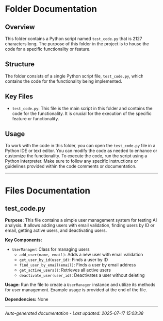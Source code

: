 # Folder Documentation

## Overview
This folder contains a Python script named `test_code.py` that is 2127 characters long. The purpose of this folder in the project is to house the code for a specific functionality or feature.

## Structure
The folder consists of a single Python script file, `test_code.py`, which contains the code for the functionality being implemented.

## Key Files
- `test_code.py`: This file is the main script in this folder and contains the code for the functionality. It is crucial for the execution of the specific feature or functionality.

## Usage
To work with the code in this folder, you can open the `test_code.py` file in a Python IDE or text editor. You can modify the code as needed to enhance or customize the functionality. To execute the code, run the script using a Python interpreter. Make sure to follow any specific instructions or guidelines provided within the code comments or documentation.

---

# Files Documentation

## test_code.py

**Purpose:** This file contains a simple user management system for testing AI analysis. It allows adding users with email validation, finding users by ID or email, getting active users, and deactivating users.

**Key Components:**
- `UserManager`: Class for managing users
  - `add_user(name, email)`: Adds a new user with email validation
  - `get_user_by_id(user_id)`: Finds a user by ID
  - `find_user_by_email(email)`: Finds a user by email address
  - `get_active_users()`: Retrieves all active users
  - `deactivate_user(user_id)`: Deactivates a user without deleting

**Usage:** Run the file to create a `UserManager` instance and utilize its methods for user management. Example usage is provided at the end of the file.

**Dependencies:** None

---
*Auto-generated documentation - Last updated: 2025-07-17 15:03:38*
